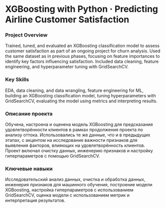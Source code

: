 # XGBoosting with Python · Predicting Airline Customer Satisfaction

### Project Overview

Trained, tuned, and evaluated an XGBoosting classification model to assess customer satisfaction as part of an ongoing project for churn analysis. Used the same dataset as in previous phases, focusing on feature importances to identify key factors influencing satisfaction. Included data cleaning, feature engineering, and hyperparameter tuning with GridSearchCV.

### Key Skills

EDA, data cleaning, and data wrangling, feature engineering for ML, building an XGBoosting classification model, tuning hyperparameters with GridSearchCV, evaluating the model using metrics and interpreting results.

### Описание проекта

Обучена, настроена и оценена модель XGBoosting для предсказания удовлетворённости клиентов в рамках продолжения проекта по анализу оттока. Использовались те же данные, что и в предыдущих этапах, с акцентом на исследование важности признаков для выявления факторов, влияющих на удовлетворённость клиентов. Проект включал очистку данных, инженерию признаков и настройку гиперпараметров с помощью GridSearchCV.

### Ключевые навыки

Исследовательский анализ данных, очистка и обработка данных, инженерия признаков для машинного обучения, построение модели XGBoosting, настройка гиперпараметров с использованием GridSearchCV, оценка модели с использованием метрик и интерпретация результатов.
